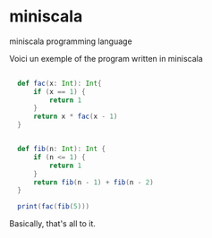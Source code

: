# miniscala
miniscala programming language

Voici un exemple of the program written in miniscala

```Scala
  
  def fac(x: Int): Int{
      if (x == 1) {
          return 1
      }
      return x * fac(x - 1)
  }


  def fib(n: Int): Int {
      if (n <= 1) {
          return 1
      }
      return fib(n - 1) + fib(n - 2)
  }

  print(fac(fib(5)))
```

Basically, that's all to it. 
